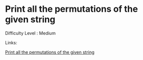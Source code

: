 # Print all the permutations of the given string

Difficulty Level : Medium

Links:

[Print all the permutations of the given string](https://www.geeksforgeeks.org/problems/permutations-of-a-given-string2041/1)